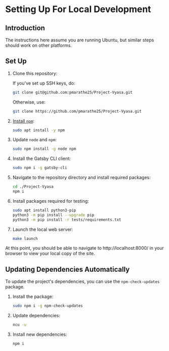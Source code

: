 # Setting Up For Local Development


## Introduction

The instructions here assume you are running Ubuntu, but similar steps should work
on other platforms.


## Set Up

1. Clone this repository:

    If you've set up SSH keys, do:

    ```bash
    git clone git@github.com:pmarathe25/Project-Vyasa.git
    ```

    Otherwise, use:

    ```bash
    git clone https://github.com/pmarathe25/Project-Vyasa.git
    ```

2. [Install `npm`](https://docs.npmjs.com/downloading-and-installing-node-js-and-npm):

    ```bash
    sudo apt install -y npm
    ```

3. Update `node` and `npm`:

    ```bash
    sudo npm install -g node npm
    ```

3. Install the Gatsby CLI client:

    ```bash
    sudo npm i -g gatsby-cli
    ```

4. Navigate to the repository directory and install required packages:

    ```bash
    cd ./Project-Vyasa
    npm i
    ```

5. Install packages required for testing:

    ```bash
    sudo apt install python3-pip
    python3 -m pip install --upgrade pip
    python3 -m pip install -r tests/requirements.txt
    ```

6. Launch the local web server:

    ```bash
    make launch
    ```

At this point, you should be able to navigate to http://localhost:8000/ in your
browser to view your local copy of the site.


## Updating Dependencies Automatically

To update the project's dependencies, you can use the `npm-check-updates` package.

1. Install the package:

    ```bash
    sudo npm i -g npm-check-updates
    ```

2. Update dependencies:

    ```bash
    ncu -u
    ```

3. Install new dependencies:

    ```bash
    npm i
    ```